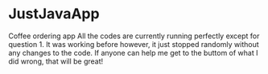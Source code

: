 # JustJavaApp
Coffee ordering app
All the codes are currently running perfectly except for question 1.
It was working before however, it just stopped randomly without any changes to the code.
If anyone can help me get to the buttom of what I did wrong, that will be great!
